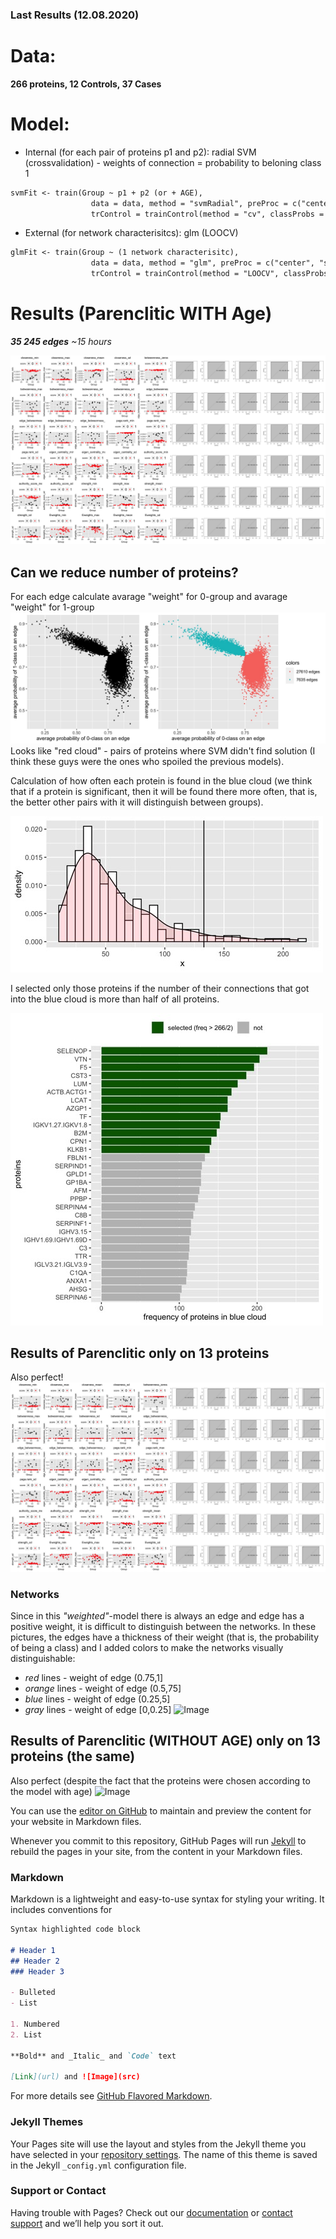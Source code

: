 ### Last Results (12.08.2020)
# Data: 
**266 proteins, 12 Controls, 37 Cases**
# Model:
- Internal (for each pair of proteins p1 and p2): radial SVM (crossvalidation) - weights of connection = probability to beloning class 1
```markdown
svmFit <- train(Group ~ p1 + p2 (or + AGE),
                  data = data, method = "svmRadial", preProc = c("center", "scale"),metric = "ROC",
                  trControl = trainControl(method = "cv", classProbs = TRUE, summaryFunction = twoClassSummary))
```
                                           
- External (for network characterisitcs): glm (LOOCV)
```markdown
glmFit <- train(Group ~ (1 network characterisitc),
                  data = data, method = "glm", preProc = c("center", "scale"), metric = "ROC",
                  trControl = trainControl(method = "LOOCV", classProbs = TRUE, summaryFunction = twoClassSummary))
```
# Results (Parenclitic WITH Age) 
_**35 245 edges** ~15 hours_

![Image](FINAL_FIG_FULL.jpg)
## Can we reduce number of proteins?
For each edge calculate avarage "weight" for 0-group and avarage "weight" for 1-group
![Image](SELECT_EDGES.jpg)
Looks like "red cloud" - pairs of proteins where SVM didn't find solution (I think these guys were the ones who spoiled the previous models).

Calculation of how often each protein is found in the blue cloud (we think that if a protein is significant, then it will be found there more often, that is, the better other pairs with it will distinguish between groups).

![Image](HIST_FREQ.jpg)

I selected only those proteins if the number of their connections that got into the blue cloud is more than half of all proteins.

![Image](BAR.jpg)
## Results of Parenclitic only on 13 proteins

Also perfect!
![Image](FINAL_FIG_SMALL.jpg)
### Networks

Since in this _"weighted"_-model there is always an edge and edge has a positive weight, it is difficult to distinguish between the networks.
In these pictures, the edges have a thickness of their weight (that is, the probability of being a class) and I added colors to make the networks visually distinguishable:

- _red_ lines - weight of edge (0.75,1]
- _orange_ lines - weight of edge (0.5,75]
- _blue_ lines - weight of edge (0.25,5]
- _gray_ lines - weight of edge [0,0.25]
![Image](NETWORKS.PNG)
## Results of Parenclitic (WITHOUT AGE) only on 13 proteins (the same)
Also perfect (despite the fact that the proteins were chosen according to the model with age)
![Image](FINAL_FIG_SMALL_WA.PNG)


You can use the [editor on GitHub](https://github.com/TatianaNazarenko/Parenclitic_Classification/edit/master/README.md) to maintain and preview the content for your website in Markdown files.

Whenever you commit to this repository, GitHub Pages will run [Jekyll](https://jekyllrb.com/) to rebuild the pages in your site, from the content in your Markdown files.

### Markdown

Markdown is a lightweight and easy-to-use syntax for styling your writing. It includes conventions for

```markdown
Syntax highlighted code block

# Header 1
## Header 2
### Header 3

- Bulleted
- List

1. Numbered
2. List

**Bold** and _Italic_ and `Code` text

[Link](url) and ![Image](src)
```

For more details see [GitHub Flavored Markdown](https://guides.github.com/features/mastering-markdown/).

### Jekyll Themes

Your Pages site will use the layout and styles from the Jekyll theme you have selected in your [repository settings](https://github.com/TatianaNazarenko/Parenclitic_Classification/settings). The name of this theme is saved in the Jekyll `_config.yml` configuration file.

### Support or Contact

Having trouble with Pages? Check out our [documentation](https://docs.github.com/categories/github-pages-basics/) or [contact support](https://github.com/contact) and we’ll help you sort it out.
